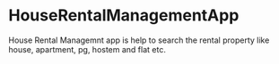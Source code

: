 # HouseRentalManagementApp
House Rental Managemnt app is help to search the rental property like house, apartment, pg, hostem and flat etc.
